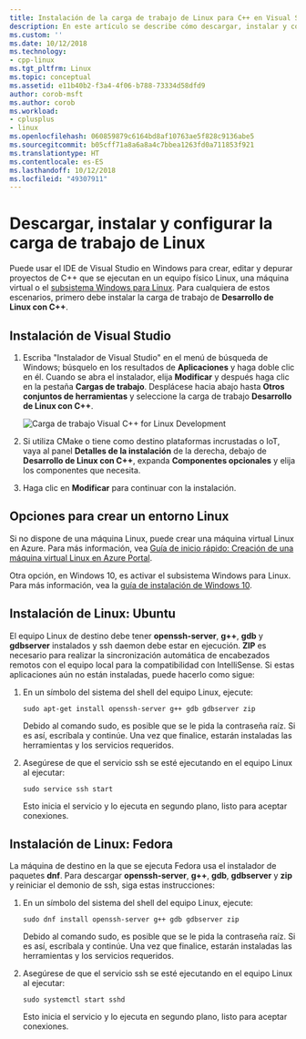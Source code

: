 ```yaml
---
title: Instalación de la carga de trabajo de Linux para C++ en Visual Studio | Microsoft Docs
description: En este artículo se describe cómo descargar, instalar y configurar la carga de trabajo de Linux para C++ en Visual Studio.
ms.custom: ''
ms.date: 10/12/2018
ms.technology:
- cpp-linux
ms.tgt_pltfrm: Linux
ms.topic: conceptual
ms.assetid: e11b40b2-f3a4-4f06-b788-73334d58dfd9
author: corob-msft
ms.author: corob
ms.workload:
- cplusplus
- linux
ms.openlocfilehash: 060859879c6164bd8af10763ae5f828c9136abe5
ms.sourcegitcommit: b05cff71a8a6a8a4c7bbea1263fd0a711853f921
ms.translationtype: HT
ms.contentlocale: es-ES
ms.lasthandoff: 10/12/2018
ms.locfileid: "49307911"
---
```

# <a name="download-install-and-setup-the-linux-workload"></a>Descargar, instalar y configurar la carga de trabajo de Linux

Puede usar el IDE de Visual Studio en Windows para crear, editar y depurar proyectos de C++ que se ejecutan en un equipo físico Linux, una máquina virtual o el [subsistema Windows para Linux](/windows/wsl/about). Para cualquiera de estos escenarios, primero debe instalar la carga de trabajo de **Desarrollo de Linux con C++**.

## <a name="visual-studio-setup"></a>Instalación de Visual Studio

1. Escriba "Instalador de Visual Studio" en el menú de búsqueda de Windows; búsquelo en los resultados de **Aplicaciones** y haga doble clic en él. Cuando se abra el instalador, elija **Modificar** y después haga clic en la pestaña **Cargas de trabajo**. Desplácese hacia abajo hasta **Otros conjuntos de herramientas** y seleccione la carga de trabajo **Desarrollo de Linux con C++**.

   ![Carga de trabajo Visual C++ for Linux Development](media/linuxworkload.png)

1. Si utiliza CMake o tiene como destino plataformas incrustadas o IoT, vaya al panel **Detalles de la instalación** de la derecha, debajo de **Desarrollo de Linux con C++**, expanda **Componentes opcionales** y elija los componentes que necesita. 

1. Haga clic en **Modificar** para continuar con la instalación.


## <a name="options-for-creating-a-linux-environment"></a>Opciones para crear un entorno Linux

Si no dispone de una máquina Linux, puede crear una máquina virtual Linux en Azure. Para más información, vea [Guía de inicio rápido: Creación de una máquina virtual Linux en Azure Portal](/azure/virtual-machines/linux/quick-create-portal).

Otra opción, en Windows 10, es activar el subsistema Windows para Linux. Para más información, vea la [guía de instalación de Windows 10](/windows/wsl/install-win10).

## <a name="linux-setup-ubuntu"></a>Instalación de Linux: Ubuntu

El equipo Linux de destino debe tener **openssh-server**, **g++**, **gdb** y **gdbserver** instalados y ssh daemon debe estar en ejecución. **ZIP** es necesario para realizar la sincronización automática de encabezados remotos con el equipo local para la compatibilidad con IntelliSense. Si estas aplicaciones aún no están instaladas, puede hacerlo como sigue:

1. En un símbolo del sistema del shell del equipo Linux, ejecute:

   `sudo apt-get install openssh-server g++ gdb gdbserver zip`

   Debido al comando sudo, es posible que se le pida la contraseña raíz.  Si es así, escríbala y continúe. Una vez que finalice, estarán instaladas las herramientas y los servicios requeridos.

1. Asegúrese de que el servicio ssh se esté ejecutando en el equipo Linux al ejecutar:

   `sudo service ssh start`

   Esto inicia el servicio y lo ejecuta en segundo plano, listo para aceptar conexiones.

## <a name="linux-setup-fedora"></a>Instalación de Linux: Fedora

La máquina de destino en la que se ejecuta Fedora usa el instalador de paquetes **dnf**. Para descargar **openssh-server**, **g++**, **gdb**, **gdbserver** y **zip** y reiniciar el demonio de ssh, siga estas instrucciones:

1. En un símbolo del sistema del shell del equipo Linux, ejecute:

   `sudo dnf install openssh-server g++ gdb gdbserver zip`

   Debido al comando sudo, es posible que se le pida la contraseña raíz.  Si es así, escríbala y continúe. Una vez que finalice, estarán instaladas las herramientas y los servicios requeridos.

1. Asegúrese de que el servicio ssh se esté ejecutando en el equipo Linux al ejecutar:

   `sudo systemctl start sshd`

   Esto inicia el servicio y lo ejecuta en segundo plano, listo para aceptar conexiones.

